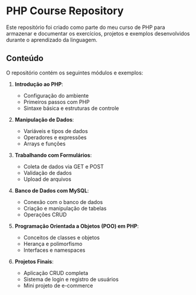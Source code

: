 # PHP Course Repository

Este repositório foi criado como parte do meu curso de PHP para armazenar e documentar os exercícios, projetos e exemplos desenvolvidos durante o aprendizado da linguagem.

## Conteúdo

O repositório contém os seguintes módulos e exemplos:

1. **Introdução ao PHP**:
   - Configuração do ambiente
   - Primeiros passos com PHP
   - Sintaxe básica e estruturas de controle

2. **Manipulação de Dados**:
   - Variáveis e tipos de dados
   - Operadores e expressões
   - Arrays e funções

3. **Trabalhando com Formulários**:
   - Coleta de dados via GET e POST
   - Validação de dados
   - Upload de arquivos

4. **Banco de Dados com MySQL**:
   - Conexão com o banco de dados
   - Criação e manipulação de tabelas
   - Operações CRUD

5. **Programação Orientada a Objetos (POO) em PHP**:
   - Conceitos de classes e objetos
   - Herança e polimorfismo
   - Interfaces e namespaces

6. **Projetos Finais**:
   - Aplicação CRUD completa
   - Sistema de login e registro de usuários
   - Mini projeto de e-commerce

